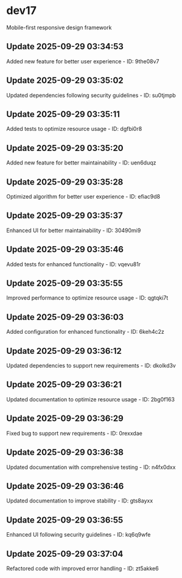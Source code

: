 # dev17
Mobile-first responsive design framework

## Update 2025-09-29 03:34:53
Added new feature for better user experience - ID: 9the08v7


## Update 2025-09-29 03:35:02
Updated dependencies following security guidelines - ID: su0tjmpb


## Update 2025-09-29 03:35:11
Added tests to optimize resource usage - ID: dgfbi0r8


## Update 2025-09-29 03:35:20
Added new feature for better maintainability - ID: uen6duqz


## Update 2025-09-29 03:35:28
Optimized algorithm for better user experience - ID: efiac9d8


## Update 2025-09-29 03:35:37
Enhanced UI for better maintainability - ID: 30490mi9


## Update 2025-09-29 03:35:46
Added tests for enhanced functionality - ID: vqevu81r


## Update 2025-09-29 03:35:55
Improved performance to optimize resource usage - ID: qgtqki7t


## Update 2025-09-29 03:36:03
Added configuration for enhanced functionality - ID: 6keh4c2z


## Update 2025-09-29 03:36:12
Updated dependencies to support new requirements - ID: dkolkd3v


## Update 2025-09-29 03:36:21
Updated documentation to optimize resource usage - ID: 2bg0f163


## Update 2025-09-29 03:36:29
Fixed bug to support new requirements - ID: 0rexxdae


## Update 2025-09-29 03:36:38
Updated documentation with comprehensive testing - ID: n4fx0dxx


## Update 2025-09-29 03:36:46
Updated documentation to improve stability - ID: gts8ayxx


## Update 2025-09-29 03:36:55
Enhanced UI following security guidelines - ID: kq6q9wfe


## Update 2025-09-29 03:37:04
Refactored code with improved error handling - ID: zt5akke6

